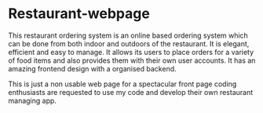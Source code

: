 # Restaurant-webpage

This restaurant ordering system is an online based ordering system which can be done from both indoor
and outdoors of the restaurant. It is elegant, efficient and easy to manage. It allows its users to place orders for a
variety of food items and also provides them with their own user accounts. It has an amazing frontend design
with a organised backend. 

This is just a non usable web page for a spectacular front page coding enthusiasts are requested to use my code and develop their own restaurant managing app.
